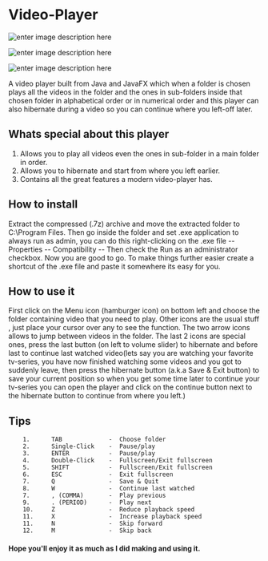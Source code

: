 # Video-Player


![enter image description here](https://lh3.googleusercontent.com/mOHw3fXSfPfhK6Y7p9_DmputT4iGfO2Q3w8FKIFSZ9QklZGOZEwaEej_RDNIb8xkmLZD6JCY5g0 "VideoPlayer Image 1")


![enter image description here](https://lh3.googleusercontent.com/euCpVlbARL0OalqC2fDn3HwIa8ylVvxxoz-PihVglezaKZxVcybF5VgRAywVODy-G6q37YecVXA "VideoPlayer Image 2")


![enter image description here](https://lh3.googleusercontent.com/WvTp0nh9sUloVz4ZBVcWJyqRTJqBpvQmR47NzDgTLp9QxrcLIL451WNffJs97lGDypr7WNPglPc "VideoPlayer Image 3")




A video player built from Java and JavaFX which when a folder is chosen plays all the videos in the folder and the ones in sub-folders inside that chosen folder in alphabetical order or in numerical order and this player can also hibernate during a video so you can continue where you left-off later.

## Whats special about this player
1. Allows you to play all videos even the ones in sub-folder in a main folder in order.
2. Allows you to hibernate and start from where you left earlier.
3. Contains all the great features a modern video-player has.



## How to install 
Extract the compressed (.7z) archive and move the extracted folder to C:\Program Files. Then go inside the folder and set .exe application to always run as admin, you can do this right-clicking on the .exe file -- Properties -- Compatibility -- Then check the Run as an administrator checkbox. Now you are good to go. To make things further easier create a shortcut of the .exe file and paste it somewhere its easy for you.

## How to use it

First click on the Menu icon (hamburger icon) on bottom left and choose the folder containing video that you need to play.
Other icons are the usual stuff , just place your cursor over any to see the function.
The two arrow icons allows to jump between videos in the folder.
The last 2 icons are special ones, press the last button (on left to volume slider) to hibernate and before last to continue last watched video(lets say you are watching your favorite tv-series, you have now finished watching some videos and you got to suddenly leave, then press the hibernate button (a.k.a Save & Exit button) to save your current position so when you get some time later to continue your tv-series you can open the player and click on the continue button next to the hibernate button to continue from where you left.)


## Tips
 		1.   	TAB          	-  Choose folder
		2.   	Single-Click 	-  Pause/play
		3.   	ENTER        	-  Pause/play
		4.   	Double-Click 	-  Fullscreen/Exit fullscreen
		5.   	SHIFT        	-  Fullscreen/Exit fullscreen
		6.      ESC       	    -  Exit fullscreen 
		7.   	Q            	-  Save & Quit
		8.   	W            	-  Continue last watched
		7. 	    , (COMMA)    	-  Play previous
		9.	    . (PERIOD)   	-  Play next
		10.  	Z            	-  Reduce playback speed
		11.  	X 		        -  Increase playback speed
  		11.  	N            	-  Skip forward
 		12.  	M            	-  Skip back

 


 #### Hope you'll enjoy it as much as I did making and using it.

